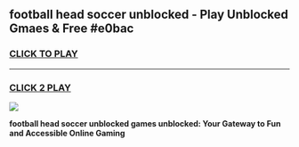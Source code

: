
## football head soccer unblocked - Play Unblocked Gmaes & Free #e0bac
<h3>
<a href="https://news.freeplayer.one?title=football_head_soccer_unblocked&ref=26F">CLICK TO PLAY</a></h3>
<hr>

<h3>
<a href="https://news.freeplayer.one?title=football_head_soccer_unblocked&ref=26F">CLICK 2 PLAY</a>
  
</h3>

<a href="https://news.freeplayer.one?title=football_head_soccer_unblocked&ref=26F/"><img src="https://clearcache.store/games.png"></a>


**football head soccer unblocked games unblocked: Your Gateway to Fun and Accessible Online Gaming**
